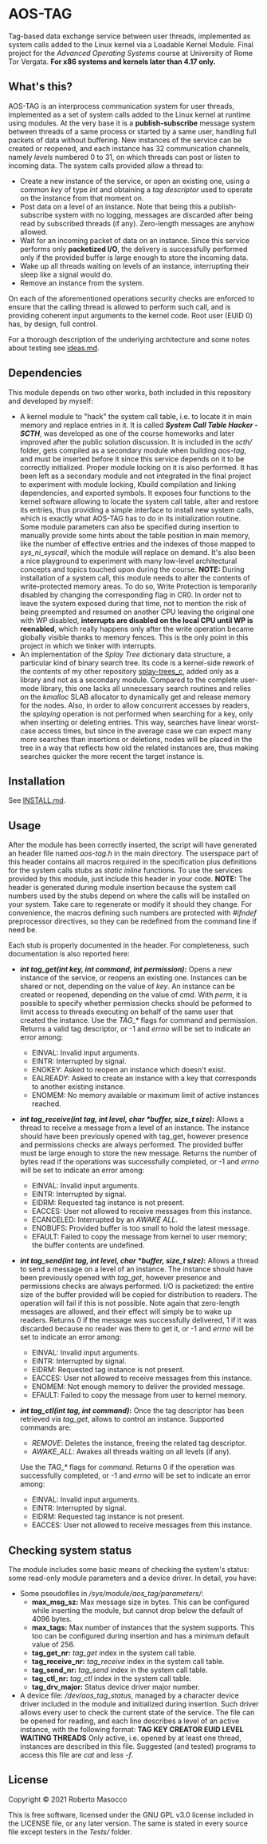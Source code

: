 # AOS-TAG

Tag-based data exchange service between user threads, implemented as system calls added to the Linux kernel via a Loadable Kernel Module.
Final project for the *Advanced Operating Systems* course at University of Rome Tor Vergata.
**For x86 systems and kernels later than 4.17 only.**

## What's this?

AOS-TAG is an interprocess communication system for user threads, implemented as a set of system calls added to the Linux kernel at runtime using modules.
At the very base it is a **publish-subscribe** message system between threads of a same process or started by a same user, handling full packets of data without buffering. New instances of the service can be created or reopened, and each instance has 32 communication channels, namely *levels* numbered 0 to 31, on which threads can post or listen to incoming data.
The system calls provided allow a thread to:

- Create a new instance of the service, or open an existing one, using a common *key* of type *int* and obtaining a *tag descriptor* used to operate on the instance from that moment on.
- Post data on a level of an instance. Note that being this a publish-subscribe system with no logging, messages are discarded after being read by subscribed threads (if any). Zero-length messages are anyhow allowed.
- Wait for an incoming packet of data on an instance. Since this service performs only **packetized I/O**, the delivery is successfully performed only if the provided buffer is large enough to store the incoming data.
- Wake up all threads waiting on levels of an instance, interrupting their sleep like a signal would do.
- Remove an instance from the system.

On each of the aforementioned operations security checks are enforced to ensure that the calling thread is allowed to perform such call, and is providing coherent input arguments to the kernel code. Root user (EUID 0) has, by design, full control.

For a thorough description of the underlying architecture and some notes about testing see [ideas.md](ideas.md).

## Dependencies

This module depends on two other works, both included in this repository and developed by myself:

- A kernel module to "hack" the system call table, i.e. to locate it in main memory and replace entries in it. It is called **_System Call Table Hacker - SCTH_**, was developed as one of the course homeworks and later improved after the public solution discussion. It is included in the *scth/* folder, gets compiled as a secondary module when building *aos-tag*, and must be inserted before it since this service depends on it to be correctly initialized. Proper module locking on it is also performed.
    It has been left as a secondary module and not integrated in the final project to experiment with module locking, Kbuild compilation and linking dependencies, and exported symbols. It exposes four functions to the kernel software allowing to locate the system call table, alter and restore its entries, thus providing a simple interface to install new system calls, which is exactly what AOS-TAG has to do in its initialization routine. Some module parameters can also be specified during insertion to manually provide some hints about the table position in main memory, like the number of effective entries and the indexes of those mapped to *sys_ni_syscall*, which the module will replace on demand. It's also been a nice playground to experiment with many low-level architectural concepts and topics touched upon during the course.
    **NOTE:** During installation of a system call, this module needs to alter the contents of write-protected memory areas. To do so, Write Protection is temporarily disabled by changing the corresponding flag in CR0. In order not to leave the system exposed during that time, not to mention the risk of being preempted and resumed on another CPU leaving the original one with WP disabled, **interrupts are disabled on the local CPU until WP is reenabled**, which really happens only after the write operation became globally visible thanks to memory fences. This is the only point in this project in which we tinker with interrupts.
- An implementation of the *Splay Tree* dictionary data structure, a particular kind of binary search tree. Its code is a kernel-side rework of the contents of my other repository [splay-trees_c](https://github.com/robmasocco/splay-trees_c), added only as a library and not as a secondary module. Compared to the complete user-mode library, this one lacks all unnecessary search routines and relies on the *kmalloc* SLAB allocator to dynamically get and release memory for the nodes. Also, in order to allow concurrent accesses by readers, the *splaying* operation is not performed when searching for a key, only when inserting or deleting entries. This way, searches have linear worst-case access times, but since in the average case we can expect many more searches than insertions or deletions, nodes will be placed in the tree in a way that reflects how old the related instances are, thus making searches quicker the more recent the target instance is.

## Installation

See [INSTALL.md](INSTALL.md).

## Usage

After the module has been correctly inserted, the script will have generated an header file named *aos-tag.h* in the main directory. The userspace part of this header contains all macros required in the specification plus definitions for the system calls stubs as *static inline* functions. To use the services provided by this module, just include this header in your code.
**NOTE:** The header is generated during module insertion because the system call numbers used by the stubs depend on where the calls will be installed on your system. Take care to regenerate or modify it should they change. For convenience, the macros defining such numbers are protected with *#ifndef* preprocessor directives, so they can be redefined from the command line if need be.

Each stub is properly documented in the header. For completeness, such documentation is also reported here:

- **_int tag_get(int key, int command, int permission)_:** Opens a new instance of the service, or reopens an existing one. Instances can be shared or not, depending on the value of *key*. An instance can be created or reopened, depending on the value of *cmd*. With *perm*, it is possible to specify whether permission checks should be peformed to limit access to threads executing on behalf of the same user that created the instance. Use the _TAG\_*_ flags for command and permission. Returns a valid tag descriptor, or -1 and *errno* will be set to indicate an error among:

    - EINVAL: Invalid input arguments.
    - EINTR: Interrupted by signal.
    - ENOKEY: Asked to reopen an instance which doesn't exist.
    - EALREADY: Asked to create an instance with a key that corresponds to another existing instance.
    - ENOMEM: No memory available or maximum limit of active instances reached.

- **_int tag_receive(int tag, int level, char *buffer, size_t size)_:** Allows a thread to receive a message from a level of an instance. The instance should have been previously opened with tag_get, however presence and permissions checks are always performed. The provided buffer must be large enough to store the new message. Returns the number of bytes read if the operations was successfully completed, or -1 and *errno* will be set to indicate an error among:

    - EINVAL: Invalid input arguments.
    - EINTR: Interrupted by signal.
    - EIDRM: Requested tag instance is not present.
    - EACCES: User not allowed to receive messages from this instance.
    - ECANCELED: Interrupted by an *AWAKE ALL*.
    - ENOBUFS: Provided buffer is too small to hold the latest message.
    - EFAULT: Failed to copy the message from kernel to user memory; the buffer contents are undefined.

- **_int tag_send(int tag, int level, char *buffer, size_t size)_:** Allows a thread to send a message on a level of an instance. The instance should have been previously opened with *tag_get*, however presence and permissions checks are always performed. I/O is packetized: the entire size of the buffer provided will be copied for distribution to readers. The operation will fail if this is not possible. Note again that zero-length messages are allowed, and their effect will simply be to wake up readers. Returns 0 if the message was successfully delivered, 1 if it was discarded because no reader was there to get it, or -1 and *errno* will be set to indicate an error among:

    - EINVAL: Invalid input arguments.
    - EINTR: Interrupted by signal.
    - EIDRM: Requested tag instance is not present.
    - EACCES: User not allowed to receive messages from this instance.
    - ENOMEM: Not enough memory to deliver the provided message.
    - EFAULT: Failed to copy the message from user to kernel memory.

- **_int tag_ctl(int tag, int command)_:** Once the tag descriptor has been retrieved via *tag_get*, allows to control an instance. Supported commands are:

     * *REMOVE*: Deletes the instance, freeing the related tag descriptor. 
     * *AWAKE_ALL*: Awakes all threads waiting on all levels (if any).

    Use the *TAG_\** flags for *command*. Returns 0 if the operation was successfully completed, or -1 and *errno* will be set to indicate an error among:

    - EINVAL: Invalid input arguments.
    - EINTR: Interrupted by signal.
    - EIDRM: Requested tag instance is not present.
    - EACCES: User not allowed to receive messages from this instance.

## Checking system status

The module includes some basic means of checking the system's status: some read-only module parameters and a device driver.
In detail, you have:

- Some pseudofiles in */sys/module/aos_tag/parameters/*:
    - **max_msg_sz:** Max message size in bytes. This can be configured while inserting the module, but cannot drop below the default of 4096 bytes.
    - **max_tags:** Max number of instances that the system supports. This too can be configured during insertion and has a minimum default value of 256.
    - **tag_get_nr:** *tag_get* index in the system call table.
    - **tag_receive_nr:** *tag_receive* index in the system call table.
    - **tag_send_nr:** *tag_send* index in the system call table.
    - **tag_ctl_nr:** *tag_ctl* index in the system call table.
    - **tag_drv_major:** Status device driver major number.
- A device file: */dev/aos_tag_status*, managed by a character device driver included in the module and initialized during insertion. Such driver allows every user to check the current state of the service. The file can be opened for reading, and each line describes a level of an active instance, with the following format:
    **TAG    KEY    CREATOR EUID    LEVEL    WAITING THREADS**
    Only active, i.e. opened by at least one thread, instances are described in this file.
    Suggested (and tested) programs to access this file are *cat* and *less -f*.

## License

Copyright © 2021 Roberto Masocco

This is free software, licensed under the GNU GPL v3.0 license included in the LICENSE file, or any later version.
The same is stated in every source file except testers in the *Tests/* folder.